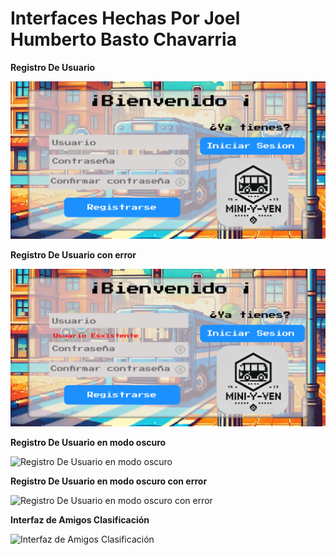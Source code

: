 # Interfaces Hechas Por Joel Humberto Basto Chavarria

**Registro De Usuario**

![Registro De Usuario](/src/assets/images/interfas/interfas_basto/RegistroDia.jpg)

**Registro De Usuario con error**

![Registro De Usuario con error](/src/assets/images/interfas/interfas_basto/RegistroErrorDia.jpg)

**Registro De Usuario en modo oscuro**

![Registro De Usuario en modo oscuro](/src/assets/images/interfas/interfas_basto/RegitroNoche.jpg)

**Registro De Usuario en modo oscuro con error**

![Registro De Usuario en modo oscuro con error](/src/assets/images/interfas/interfas_basto/RegistroErrorNoche.jpg)

**Interfaz de Amigos Clasificación**

![Interfaz de Amigos Clasificación](/src/assets/images/interfas/interfas_basto/AmigosClasificaciónD.jpg)

